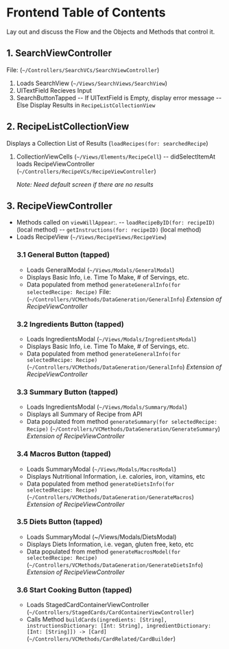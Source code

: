 # Frontend Table of Contents

Lay out and discuss the Flow and the Objects and Methods that control it.

## 1. SearchViewController
File: (`~/Controllers/SearchVCs/SearchViewController`)
1. Loads SearchView (`~/Views/SearchViews/SearchView`)
2. UITextField Recieves Input
3. SearchButtonTapped
	-- If UITextField is Empty, display error message
	-- Else Display Results in `RecipeListCollectionView`

## 2. RecipeListCollectionView
Displays a Collection List of Results (`loadRecipes(for: searchedRecipe`)
1. CollectionViewCells (`~/Views/Elements/RecipeCell`)
	-- didSelectItemAt loads RecipeViewController (`~/Controllers/RecipeVCs/RecipeViewController`)
	
	*Note: Need default screen if there are no results*


## 3. RecipeViewController
 - Methods called on `viewWillAppear`:.
-- `loadRecipeByID(for: recipeID)` (local method)
-- `getInstructions(for: recipeID)` (local method) 
 - Loads RecipeView (`~/Views/RecipeViews/RecipeView`)
	### 3.1 General Button (tapped)
	-  Loads GeneralModal (`~/Views/Modals/GeneralModal`)
	- Displays Basic Info, i.e. Time To Make, # of Servings, etc.
	- Data populated from method `generateGeneralInfo(for selectedRecipe: Recipe)` File: (`~/Controllers/VCMethods/DataGeneration/GeneralInfo`) *_Extension of RecipeViewController_*	
	### 3.2 Ingredients Button (tapped)
	- Loads IngredientsModal (`~/Views/Modals/IngredientsModal`)
	- Displays Basic Info, i.e. Time To Make, # of Servings, etc.
	- Data populated from method `generateGeneralInfo(for selectedRecipe: Recipe)` (`~/Controllers/VCMethods/DataGeneration/GeneralInfo`) *_Extension of RecipeViewController_* 
	### 3.3 Summary Button (tapped)
	- Loads IngredientsModal (`~/Views/Modals/Summary/Modal`)
	- Displays all Summary of Recipe from API
	- Data populated from method `generateSummary(for selectedRecipe: Recipe)` (`~/Controllers/VCMethods/DataGeneration/GenerateSummary`) *_Extension of RecipeViewController_*
	### 3.4 Macros Button (tapped)
	- Loads SummaryModal (`~/Views/Modals/MacrosModal`)
	- Displays Nutritional Information, i.e. calories, iron, vitamins, etc
	- Data populated from method `generateDietsInfo(for selectedRecipe: Recipe)` (`~/Controllers/VCMethods/DataGeneration/GenerateMacros`) *_Extension of RecipeViewController_*
	### 3.5 Diets Button (tapped)
	- Loads SummaryModal (~/Views/Modals/DietsModal)
	- Displays Diets Information, i.e. vegan, gluten free, keto, etc
	- Data populated from method `generateMacrosModel(for selectedRecipe: Recipe)` (`~/Controllers/VCMethods/DataGeneration/GenerateDietsInfo`) *_Extension of RecipeViewController_*
	### 3.6 Start Cooking Button (tapped)
	- Loads StagedCardContainerViewController (`~/Controllers/StagedCards/CardContainerViewController`)
	- Calls Method `buildCards(ingredients: [String], instructionsDictionary: [Int: String], ingredientDictionary: [Int: [String]]) -> [Card]` (`~/Controllers/VCMethods/CardRelated/CardBuilder`)
